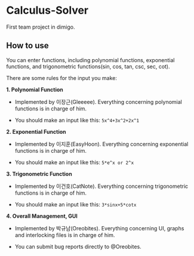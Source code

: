 # Calculus-Solver
First team project in dimigo.

## How to use
You can enter functions, including polynomial functions, exponential functions, and trigonometric functions(sin, cos, tan, csc, sec, cot).

There are some rules for the input you make:


**1. Polynomial Function**
 
  * Implemented by 이장근(Gleeeee). Everything concerning polynomial functions is in charge of him.

  * You should make an input like this: `5x^4+3x^2+2x^1`
 
 
**2. Exponential Function**
 
  * Implemented by 이지훈(EasyHoon). Everything concerning exponential functions is in charge of him.
 
  * You should make an input like this: `5*e^x or 2^x`
 
 
**3. Trigonometric Function**
 
  * Implemented by 이건호(CatNote). Everything concerning trigonometric functions is in charge of him.
 
  * You should make an input like this: `3*sinx+5*cotx`
 
 

**4. Overall Management, GUI**
 
  * Implemented by 박규남(Oreobites). Everything concerning UI, graphs and interlocking files is in charge of him.
 
  * You can submit bug reports directly to @Oreobites.
